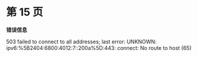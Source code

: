 # 第 15 页

**错误信息**

503 failed to connect to all addresses; last error: UNKNOWN: ipv6:%5B2404:6800:4012:7::200a%5D:443: connect: No route to host (65)


